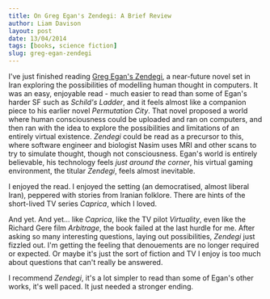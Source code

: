 ```yaml
---
title: On Greg Egan's Zendegi: A Brief Review
author: Liam Davison
layout: post
date: 13/04/2014
tags: [books, science fiction]
slug: greg-egan-zendegi
---
```

I've just finished reading [Greg Egan's Zendegi](http://www.gregegan.net/ "Greg Egan's Zendegi"), a near-future novel set in Iran exploring the possibilities of modelling human thought in computers. It was an easy, enjoyable read - much easier to read than some of Egan's harder SF such as _Schild's Ladder_, and it feels almost like a companion piece to his earlier novel _Permutation City_. That novel proposed a world where human consciousness could be uploaded and ran on computers, and then ran with the idea to explore the possibilities and limitations of an entirely virtual existence. _Zendegi_ could be read as a precursor to this, where software engineer and biologist Nasim uses MRI and other scans to try to simulate thought, though not consciousness. Egan's world is entirely believable, his technology feels _just around the corner_, his virtual gaming environment, the titular _Zendegi_, feels almost inevitable.

I enjoyed the read. I enjoyed the setting (an democratised, almost liberal Iran), peppered with stories from Iranian folklore. There are hints of the short-lived TV series _Caprica_, which I loved.

And yet. And yet... like _Caprica_, like the TV pilot _Virtuality_, even like the Richard Gere film _Arbitrage_, the book failed at the last hurdle for me. After asking so many interesting questions, laying out possibilities, _Zendegi_ just fizzled out. I'm getting the feeling that denouements are no longer required or expected. Or maybe it's just the sort of fiction and TV I enjoy is too much about questions that can't really be answered.

I recommend _Zendegi_, it's a lot simpler to read than some of Egan's other works, it's well paced. It just needed a stronger ending.